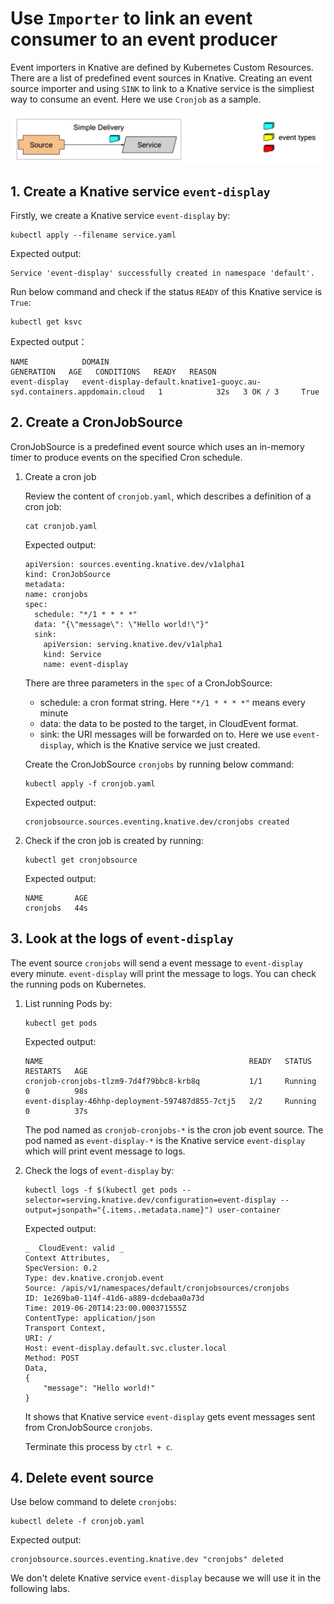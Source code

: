 # Use `Importer` to link an event consumer to an event producer

Event importers in Knative are defined by Kubernetes Custom Resources. There are a list of predefined event sources in Knative. Creating an event source importer and using `SINK` to link to a Knative service is the simpliest way to consume an event. Here we use `Cronjob` as a sample.

![](../images/knative-simplemode.png)

## 1. Create a Knative service `event-display`

Firstly, we create a Knative service `event-display` by:

```text
kubectl apply --filename service.yaml 
```

Expected output:
```
Service 'event-display' successfully created in namespace 'default'.
```

Run below command and check if the status `READY` of this Knative service is `True`:

```text
kubectl get ksvc
```

Expected output：
```
NAME            DOMAIN                                                                   GENERATION   AGE   CONDITIONS   READY   REASON
event-display   event-display-default.knative1-guoyc.au-syd.containers.appdomain.cloud   1            32s   3 OK / 3     True
```

## 2. Create a CronJobSource

CronJobSource is a predefined event source which uses an in-memory timer to produce events on the specified Cron schedule.

1. Create a cron job

    Review the content of `cronjob.yaml`, which describes a definition of a cron job:
    ```text
    cat cronjob.yaml
    ```

    Expected output:
    ```
    apiVersion: sources.eventing.knative.dev/v1alpha1
    kind: CronJobSource
    metadata:
    name: cronjobs
    spec:
      schedule: "*/1 * * * *"
      data: "{\"message\": \"Hello world!\"}"
      sink:
        apiVersion: serving.knative.dev/v1alpha1
        kind: Service
        name: event-display
    ```

    There are three parameters in the `spec` of a CronJobSource:
    - schedule: a cron format string. Here `"*/1 * * * *"` means every minute
    - data: the data to be posted to the target, in CloudEvent format.
    - sink: the URI messages will be forwarded on to. Here we use `event-display`, which is the Knative service we just created.

    Create the CronJobSource `cronjobs` by running below command:

    ```text
    kubectl apply -f cronjob.yaml
    ```

    Expected output:
    ```
    cronjobsource.sources.eventing.knative.dev/cronjobs created
    ```
    
2. Check if the cron job is created by running:

    ```text
    kubectl get cronjobsource
    ```

    Expected output:
    ```
    NAME       AGE
    cronjobs   44s
    ```

## 3. Look at the logs of `event-display`

The event source `cronjobs` will send a event message to `event-display` every minute. `event-display` will print the message to logs. You can check the running pods on Kubernetes.

1. List running Pods by:

    ```
    kubectl get pods
    ```

    Expected output:
    ```
    NAME                                              READY   STATUS    RESTARTS   AGE
    cronjob-cronjobs-tlzm9-7d4f79bbc8-krb8q           1/1     Running   0          98s
    event-display-46hhp-deployment-597487d855-7ctj5   2/2     Running   0          37s
    ```

    The pod named as `cronjob-cronjobs-*` is the cron job event source. The pod named as `event-display-*` is the Knative service `event-display` which will print event message to logs.

2. Check the logs of `event-display` by:

    ```
    kubectl logs -f $(kubectl get pods --selector=serving.knative.dev/configuration=event-display --output=jsonpath="{.items..metadata.name}") user-container
    ```

    Expected output:
    ```
    _  CloudEvent: valid _
    Context Attributes,
    SpecVersion: 0.2
    Type: dev.knative.cronjob.event
    Source: /apis/v1/namespaces/default/cronjobsources/cronjobs
    ID: 1e269ba0-114f-41d6-a889-dcdebaa0a73d
    Time: 2019-06-20T14:23:00.000371555Z
    ContentType: application/json
    Transport Context,
    URI: /
    Host: event-display.default.svc.cluster.local
    Method: POST
    Data,
    {
        "message": "Hello world!"
    }
    ```
    It shows that Knative service `event-display` gets event messages sent from CronJobSource `cronjobs`.

    Terminate this process by `ctrl + c`.

## 4. Delete event source

Use below command to delete `cronjobs`:

```
kubectl delete -f cronjob.yaml
```

Expected output:
```
cronjobsource.sources.eventing.knative.dev "cronjobs" deleted
```

We don't delete Knative service `event-display` because we will use it in the following labs. 

